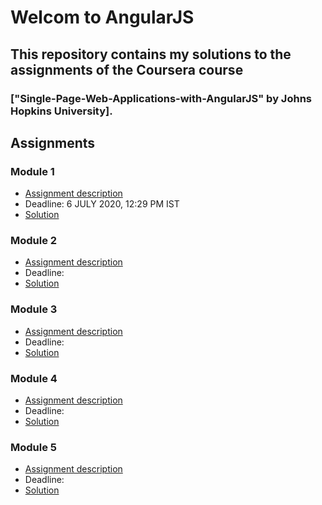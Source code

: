 # Welcom to AngularJS


## This repository contains my solutions to the assignments of the Coursera course
### ["Single-Page-Web-Applications-with-AngularJS" by Johns Hopkins University].

## Assignments


### Module 1
* [Assignment description](./Descriptions/assignment1/Assignment-1.md)
* Deadline: 6 JULY 2020, 12:29 PM IST
* [Solution](https://shubhamkatheria11.github.io/Single-Page-Web-Applications-with-AngularJS/mod1_solution/)

### Module 2
* [Assignment description](./Descriptions/assignment2/Assignment-2.md)
* Deadline: 
* [Solution](https://shubhamkatheria11.github.io/Single-Page-Web-Applications-with-AngularJS/mod2_solution/)

### Module 3
* [Assignment description](./Descriptions/assignment3/Assignment-3.md)
* Deadline: 
* [Solution](https://shubhamkatheria11.github.io/Single-Page-Web-Applications-with-AngularJS/mod3_solution/)

### Module 4
* [Assignment description](./Descriptions/assignment4/Assignment-4.md)
* Deadline: 
* [Solution](https://shubhamkatheria11.github.io/Single-Page-Web-Applications-with-AngularJS/mod4_solution/)

### Module 5
* [Assignment description](./Descriptions/assignment5/Assignment-5.md)
* Deadline: 
* [Solution](https://shubhamkatheria11.github.io/Single-Page-Web-Applications-with-AngularJS/mod5_solution/)
